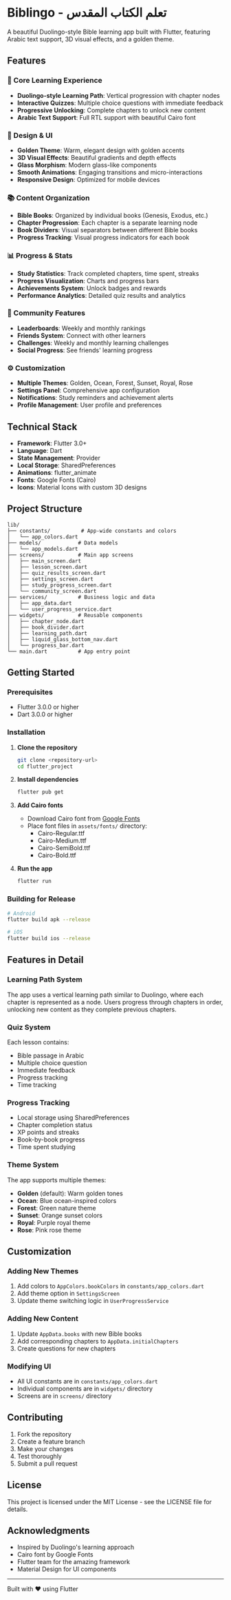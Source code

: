 # Biblingo - تعلم الكتاب المقدس

A beautiful Duolingo-style Bible learning app built with Flutter, featuring Arabic text support, 3D visual effects, and a golden theme.

## Features

### 🎯 Core Learning Experience
- **Duolingo-style Learning Path**: Vertical progression with chapter nodes
- **Interactive Quizzes**: Multiple choice questions with immediate feedback
- **Progressive Unlocking**: Complete chapters to unlock new content
- **Arabic Text Support**: Full RTL support with beautiful Cairo font

### 🎨 Design & UI
- **Golden Theme**: Warm, elegant design with golden accents
- **3D Visual Effects**: Beautiful gradients and depth effects
- **Glass Morphism**: Modern glass-like components
- **Smooth Animations**: Engaging transitions and micro-interactions
- **Responsive Design**: Optimized for mobile devices

### 📚 Content Organization
- **Bible Books**: Organized by individual books (Genesis, Exodus, etc.)
- **Chapter Progression**: Each chapter is a separate learning node
- **Book Dividers**: Visual separators between different Bible books
- **Progress Tracking**: Visual progress indicators for each book

### 📊 Progress & Stats
- **Study Statistics**: Track completed chapters, time spent, streaks
- **Progress Visualization**: Charts and progress bars
- **Achievements System**: Unlock badges and rewards
- **Performance Analytics**: Detailed quiz results and analytics

### 👥 Community Features
- **Leaderboards**: Weekly and monthly rankings
- **Friends System**: Connect with other learners
- **Challenges**: Weekly and monthly learning challenges
- **Social Progress**: See friends' learning progress

### ⚙️ Customization
- **Multiple Themes**: Golden, Ocean, Forest, Sunset, Royal, Rose
- **Settings Panel**: Comprehensive app configuration
- **Notifications**: Study reminders and achievement alerts
- **Profile Management**: User profile and preferences

## Technical Stack

- **Framework**: Flutter 3.0+
- **Language**: Dart
- **State Management**: Provider
- **Local Storage**: SharedPreferences
- **Animations**: flutter_animate
- **Fonts**: Google Fonts (Cairo)
- **Icons**: Material Icons with custom 3D designs

## Project Structure

```
lib/
├── constants/          # App-wide constants and colors
│   └── app_colors.dart
├── models/            # Data models
│   └── app_models.dart
├── screens/           # Main app screens
│   ├── main_screen.dart
│   ├── lesson_screen.dart
│   ├── quiz_results_screen.dart
│   ├── settings_screen.dart
│   ├── study_progress_screen.dart
│   └── community_screen.dart
├── services/          # Business logic and data
│   ├── app_data.dart
│   └── user_progress_service.dart
├── widgets/           # Reusable components
│   ├── chapter_node.dart
│   ├── book_divider.dart
│   ├── learning_path.dart
│   ├── liquid_glass_bottom_nav.dart
│   └── progress_bar.dart
└── main.dart          # App entry point
```

## Getting Started

### Prerequisites
- Flutter 3.0.0 or higher
- Dart 3.0.0 or higher

### Installation

1. **Clone the repository**
   ```bash
   git clone <repository-url>
   cd flutter_project
   ```

2. **Install dependencies**
   ```bash
   flutter pub get
   ```

3. **Add Cairo fonts**
   - Download Cairo font from [Google Fonts](https://fonts.google.com/specimen/Cairo)
   - Place font files in `assets/fonts/` directory:
     - Cairo-Regular.ttf
     - Cairo-Medium.ttf
     - Cairo-SemiBold.ttf
     - Cairo-Bold.ttf

4. **Run the app**
   ```bash
   flutter run
   ```

### Building for Release

```bash
# Android
flutter build apk --release

# iOS
flutter build ios --release
```

## Features in Detail

### Learning Path System
The app uses a vertical learning path similar to Duolingo, where each chapter is represented as a node. Users progress through chapters in order, unlocking new content as they complete previous chapters.

### Quiz System
Each lesson contains:
- Bible passage in Arabic
- Multiple choice question
- Immediate feedback
- Progress tracking
- Time tracking

### Progress Tracking
- Local storage using SharedPreferences
- Chapter completion status
- XP points and streaks
- Book-by-book progress
- Time spent studying

### Theme System
The app supports multiple themes:
- **Golden** (default): Warm golden tones
- **Ocean**: Blue ocean-inspired colors
- **Forest**: Green nature theme
- **Sunset**: Orange sunset colors
- **Royal**: Purple royal theme
- **Rose**: Pink rose theme

## Customization

### Adding New Themes
1. Add colors to `AppColors.bookColors` in `constants/app_colors.dart`
2. Add theme option in `SettingsScreen`
3. Update theme switching logic in `UserProgressService`

### Adding New Content
1. Update `AppData.books` with new Bible books
2. Add corresponding chapters to `AppData.initialChapters`
3. Create questions for new chapters

### Modifying UI
- All UI constants are in `constants/app_colors.dart`
- Individual components are in `widgets/` directory
- Screens are in `screens/` directory

## Contributing

1. Fork the repository
2. Create a feature branch
3. Make your changes
4. Test thoroughly
5. Submit a pull request

## License

This project is licensed under the MIT License - see the LICENSE file for details.

## Acknowledgments

- Inspired by Duolingo's learning approach
- Cairo font by Google Fonts
- Flutter team for the amazing framework
- Material Design for UI components

---

Built with ❤️ using Flutter
